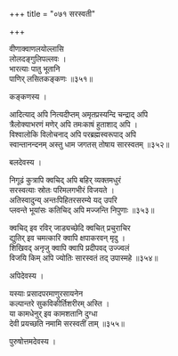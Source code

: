 +++
title = "०७१ सरस्वती"

+++


वीणाक्वाणलयोल्लासि  
लोलदङ्गुलिपल्लवः ।  
भारत्याः पातु भूतानि   
पाणिर् लसितकङ्कणः ॥३५१॥  


कङ्कणस्य ।  


आदित्याद् अपि नित्यदीप्तम् अमृतप्रस्यन्दि चन्द्राद् अपि   
त्रैलोक्याभरणं मणेर् अपि तमःकाषं हुताशाद् अपि ।  
विश्वालोकि विलोचनाद् अपि परब्रह्मस्वरूपाद् अपि   
स्वान्तानन्दनम् अस्तु धाम जगतस् तोषाय सारस्वतम् ॥३५२॥  


बलदेवस्य ।  


निगूढं कुत्रापि क्वचिद् अपि बहिर् व्यक्तमधुरं  
सरस्वत्याः स्रोतः परिमलगभीरं विजयते ।  
अतिस्वादुन्य् अन्तःपिहितरसरम्ये यद् उपरि  
प्लवन्ते भूयांसः कतिचिद् अपि मज्जन्ति निपुणाः ॥३५३॥  


क्वचिद् इव रविर् जाड्यच्छेदि क्वचित् प्रचुराचिर  
द्युतिर् इव चमत्कारि क्वापि क्षपाकरवन् मृदु ।  
शिखिवद् अनृजु क्वापि क्वापि प्रदीपवद् उज्ज्वलं  
विजयि किम् अपि ज्योतिः सारस्वतं तद् उपास्महे ॥३५४॥  


अपिदेवस्य ।  


यस्याः प्रसादपरमाणुरसायनेन  
कल्पान्तरे सुकविकीर्तिशरीरम् अस्ति ।  
या कामधेनुर् इव कामशतानि दुग्धा  
देवी प्रयच्छति नमामि सरस्वतीं ताम् ॥३५५॥  


पुरुषोत्तमदेवस्य ।  

